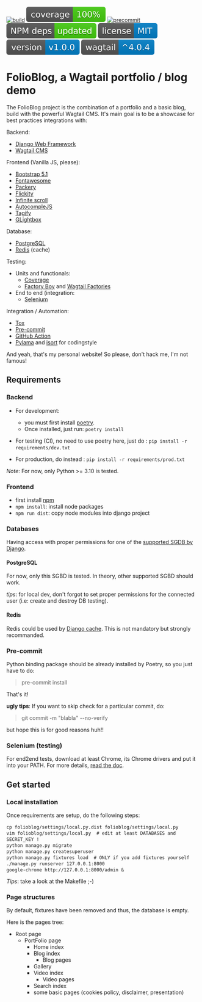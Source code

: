 [![build](https://github.com/ychab/wagtail_folioblog/actions/workflows/build.yaml/badge.svg)](https://github.com/ychab/wagtail_folioblog/actions/workflows/build.yaml)
[![coverage](https://raw.githubusercontent.com/ychab/wagtail_folioblog/badges/.badges/main/coverage.svg)](https://github.com/ychab/wagtail_folioblog/actions/workflows/coverage.yaml)
[![precommit](https://github.com/ychab/wagtail_folioblog/actions/workflows/precommit.yaml/badge.svg)](https://github.com/ychab/wagtail_folioblog/actions/workflows/precommit.yaml)
[![NPM deps](https://raw.githubusercontent.com/ychab/wagtail_folioblog/badges/.badges/main/npm-dependencies.svg)](https://github.com/ychab/wagtail_folioblog/actions/workflows/npm.yaml)
![licence](https://raw.githubusercontent.com/ychab/wagtail_folioblog/badges/.badges/main/poetry-license.svg)
![folioblog version](https://raw.githubusercontent.com/ychab/wagtail_folioblog/badges/.badges/main/poetry-version.svg)
![wagtail version](https://raw.githubusercontent.com/ychab/wagtail_folioblog/badges/.badges/main/poetry-wagtail-version.svg)

# FolioBlog, a Wagtail portfolio / blog demo

The FolioBlog project is the combination of a portfolio and a basic blog, build
with the powerful Wagtail CMS. It's main goal is to be a showcase for best
practices integrations with:

Backend:
* [Django Web Framework](https://www.djangoproject.com/)
* [Wagtail CMS](https://wagtail.org/)

Frontend (Vanilla JS, please):
* [Bootstrap 5.1](https://getbootstrap.com/docs/5.1/)
* [Fontawesome](https://fontawesome.com/)
* [Packery](https://packery.metafizzy.co/)
* [Flickity](https://flickity.metafizzy.co/)
* [Infinite scroll](https://infinite-scroll.com/)
* [AutocompleJS](https://tarekraafat.github.io/autoComplete.js/)
* [Tagify](https://yaireo.github.io/tagify/)
* [GLightbox](https://biati-digital.github.io/glightbox/)

Database:
* [PostgreSQL](https://www.postgresql.org/)
* [Redis](https://redis.com/) (cache)

Testing:
* Units and functionals:
  * [Coverage](https://coverage.readthedocs.io/en/latest/)
  * [Factory Boy](https://factoryboy.readthedocs.io/en/latest/) and [Wagtail Factories](https://wagtail-factories.readthedocs.io/en/latest/)
* End to end (integration:
  * [Selenium](https://www.selenium.dev/)

Integration / Automation:
* [Tox](https://tox.wiki/en/latest/)
* [Pre-commit](https://pre-commit.com/)
* [GitHub Action](https://github.com/features/actions)
* [Pylama](https://github.com/klen/pylama) and [isort](https://pycqa.github.io/isort/) for codingstyle

And yeah, that's my personal website! So please, don't hack me, I'm not famous!

## Requirements

### Backend

* For development:
  * you must first install [poetry](https://python-poetry.org/docs/#installation).
  * Once installed, just run: `poetry install`

* For testing (CI), no need to use poetry here, just do : `pip install -r requirements/dev.txt`

* For production, do instead : `pip install -r requirements/prod.txt`

*Note*: For now, only Python >= 3.10 is tested.

### Frontend

* first install [npm](https://docs.npmjs.com/downloading-and-installing-node-js-and-npm)
* `npm install`: install node packages
* `npm run dist`: copy node modules into django project

### Databases

Having access with proper permissions for one of the [supported SGDB by Django](https://docs.djangoproject.com/en/dev/ref/databases/).

#### PostgreSQL

For now, only this SGBD is tested. In theory, other supported SGBD should work.

*tips*: for local dev, don't forgot to set proper permissions for the connected
user (i.e: create and destroy DB testing).

#### Redis

Redis could be used by [Django cache](https://docs.djangoproject.com/en/dev/topics/cache/).
This is not mandatory but strongly recommanded.

### Pre-commit

Python binding package should be already installed by Poetry, so you just have
to do:
> pre-commit install

That's it!

**ugly tips**: If you want to skip check for a particular commit, do:
> git commit -m "blabla" --no-verify

but hope this is for good reasons huh!!

### Selenium (testing)

For end2end tests, download at least Chrome, its Chrome drivers and put it into
your PATH. For more details, [read the doc](https://selenium-python.readthedocs.io/installation.html#drivers).

## Get started

### Local installation

Once requirements are setup, do the following steps:
````
cp folioblog/settings/local.py.dist folioblog/settings/local.py
vim folioblog/settings/local.py  # edit at least DATABASES and SECRET_KEY !
python manage.py migrate
python manage.py createsuperuser
python manage.py fixtures load  # ONLY if you add fixtures yourself
./manage.py runserver 127.0.0.1:8000
google-chrome http://127.0.0.1:8000/admin &
````

*Tips*: take a look at the Makefile ;-)

### Page structures

By default, fixtures have been removed and thus, the database is empty.

Here is the pages tree:
* Root page
  * PortFolio page
    * Home index
    * Blog index
      * Blog pages
    * Gallery
    * Video index
      * Video pages
    * Search index
    * some basic pages (cookies policy, disclaimer, presentation)
